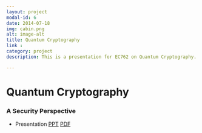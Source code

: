 ```yaml
---
layout: project
modal-id: 6
date: 2014-07-18
img: cabin.png
alt: image-alt
title: Quantum Cryptography
link :
category: project
description: This is a presentation for EC762 on Quantum Cryptography. It explores the Security Perspectives of Quantum Cryptography.

---
```

# Quantum Cryptography

### A Security Perspective

- Presentation [PPT](/resources/Quantum_Cryptography.pptx) [PDF](/resources/Quantum_Cryptography.pdf)

